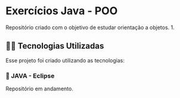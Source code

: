 # Exercícios Java - POO
Repositório criado com o objetivo de estudar orientação a objetos. 
1. 

## 👨‍💻️ Tecnologias Utilizadas
Esse projeto foi criado utilizando as tecnologias:
### :small_blue_diamond: JAVA - Eclipse

Repositório em andamento. 
